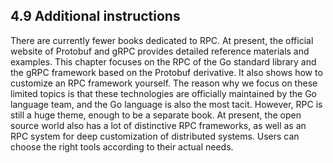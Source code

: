 ## 4.9 Additional instructions

There are currently fewer books dedicated to RPC. At present, the official website of Protobuf and gRPC provides detailed reference materials and examples. This chapter focuses on the RPC of the Go standard library and the gRPC framework based on the Protobuf derivative. It also shows how to customize an RPC framework yourself. The reason why we focus on these limited topics is that these technologies are officially maintained by the Go language team, and the Go language is also the most tacit. However, RPC is still a huge theme, enough to be a separate book. At present, the open source world also has a lot of distinctive RPC frameworks, as well as an RPC system for deep customization of distributed systems. Users can choose the right tools according to their actual needs.